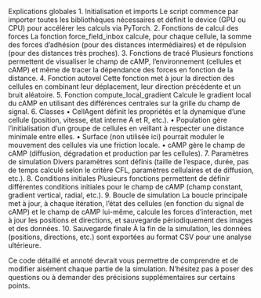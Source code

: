 Explications globales
	1.	Initialisation et imports
Le script commence par importer toutes les bibliothèques nécessaires et définit le device (GPU ou CPU) pour accélérer les calculs via PyTorch.
	2.	Fonctions de calcul des forces
La fonction force_field_inbox calcule, pour chaque cellule, la somme des forces d’adhésion (pour des distances intermédiaires) et de répulsion (pour des distances très proches).
	3.	Fonctions de tracé
Plusieurs fonctions permettent de visualiser le champ de cAMP, l’environnement (cellules et cAMP) et même de tracer la dépendance des forces en fonction de la distance.
	4.	Fonction autovel
Cette fonction met à jour la direction des cellules en combinant leur déplacement, leur direction précédente et un bruit aléatoire.
	5.	Fonction compute_local_gradient
Calcule le gradient local du cAMP en utilisant des différences centrales sur la grille du champ de signal.
	6.	Classes
	•	CellAgent définit les propriétés et la dynamique d’une cellule (position, vitesse, état interne A et R, etc.).
	•	Population gère l’initialisation d’un groupe de cellules en veillant à respecter une distance minimale entre elles.
	•	Surface (non utilisée ici) pourrait moduler le mouvement des cellules via une friction locale.
	•	cAMP gère le champ de cAMP (diffusion, dégradation et production par les cellules).
	7.	Paramètres de simulation
Divers paramètres sont définis (taille de l’espace, durée, pas de temps calculé selon le critère CFL, paramètres cellulaires et de diffusion, etc.).
	8.	Conditions initiales
Plusieurs fonctions permettent de définir différentes conditions initiales pour le champ de cAMP (champ constant, gradient vertical, radial, etc.).
	9.	Boucle de simulation
La boucle principale met à jour, à chaque itération, l’état des cellules (en fonction du signal de cAMP) et le champ de cAMP lui-même, calcule les forces d’interaction, met à jour les positions et directions, et sauvegarde périodiquement des images et des données.
	10.	Sauvegarde finale
À la fin de la simulation, les données (positions, directions, etc.) sont exportées au format CSV pour une analyse ultérieure.

Ce code détaillé et annoté devrait vous permettre de comprendre et de modifier aisément chaque partie de la simulation. N’hésitez pas à poser des questions ou à demander des précisions supplémentaires sur certains points.